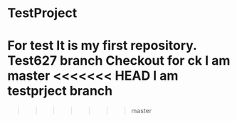 # TestProject
For test
It is my first repository.
Test627 branch
Checkout for ck
I am master
<<<<<<< HEAD
I am testprject branch
=======
>>>>>>> master
